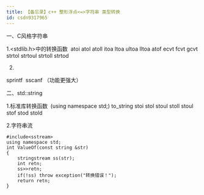 ```yaml
---
title: 【备忘录】c++ 整形浮点<=>字符串 类型转换
id: csdn9317965
---
```


一、C风格字符串

1.<stdlib.h>中的转换函数 
atoi atol atoll
itoa ltoa ultoa lltoa
atof ecvt fcvt gcvt
strtol strtoul strtoll strtod

2.
sprintf  sscanf （功能更强大）

二、std::string

1.标准库转换函数 
(using namespace std;)
to_string
stoi stol stoul stoll stoul
stof stod stold

2.字符串流

```
#include<sstream>
using namespace std;
int ValueOf(const string &str) 
{
    stringstream ss(str);
    int retn;
    ss>>retn;
    if(!ss) throw exception("转换错误！");
    return retn;
} 
```